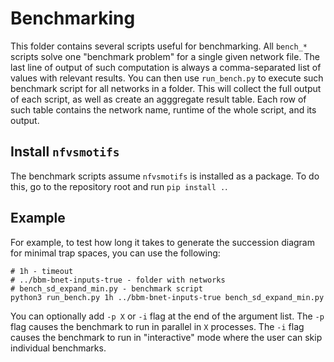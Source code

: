 # Benchmarking

This folder contains several scripts useful for benchmarking. 
All `bench_*` scripts solve one "benchmark problem" for a single given network file.
The last line of output of such computation is always a comma-separated list of values with relevant results.
You can then use `run_bench.py` to execute such benchmark script for all networks in a folder.
This will collect the full output of each script, as well as create an agggregate result table.
Each row of such table contains the network name, runtime of the whole script, and its output.

## Install `nfvsmotifs`

The benchmark scripts assume `nfvsmotifs` is installed as a package. 
To do this, go to the repository root and run `pip install .`.

## Example

For example, to test how long it takes to generate the succession diagram for minimal trap spaces,
you can use the following:

```
# 1h - timeout
# ../bbm-bnet-inputs-true - folder with networks
# bench_sd_expand_min.py - benchmark script
python3 run_bench.py 1h ../bbm-bnet-inputs-true bench_sd_expand_min.py
```

You can optionally add `-p X` or `-i` flag at the end of the argument list. 
The `-p` flag causes the benchmark to run in parallel in `X` processes.
The `-i` flag causes the benchmark to run in "interactive" mode where the user can skip
individual benchmarks.